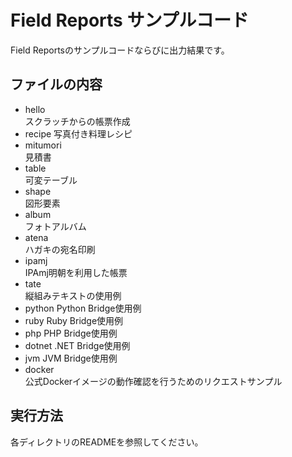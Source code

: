 Field Reports サンプルコード
============================

Field Reportsのサンプルコードならびに出力結果です。

ファイルの内容
--------------

- hello  
    スクラッチからの帳票作成
- recipe 
    写真付き料理レシピ
- mitumori  
    見積書
- table  
    可変テーブル
- shape  
    図形要素
- album  
    フォトアルバム
- atena  
    ハガキの宛名印刷
- ipamj  
    IPAmj明朝を利用した帳票
- tate  
    縦組みテキストの使用例
- python 
    Python Bridge使用例
- ruby 
    Ruby Bridge使用例
- php 
    PHP Bridge使用例
- dotnet 
    .NET Bridge使用例
- jvm 
    JVM Bridge使用例
- docker  
    公式Dockerイメージの動作確認を行うためのリクエストサンプル

実行方法
--------

各ディレクトリのREADMEを参照してください。
